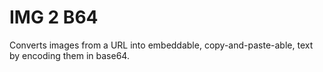 # IMG 2 B64
Converts images from a URL into embeddable, copy-and-paste-able, text by encoding them in base64.
